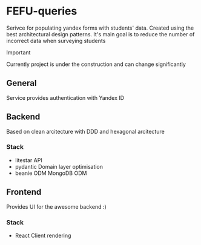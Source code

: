 # FEFU-queries
Serivce for populating yandex forms with students' data. Created using the best architectural design patterns.
It's main goal is to reduce the number of incorrect data when surveying students
> [!IMPORTANT]  
> Currently project is under the construction and can change significantly
## General
Service provides authentication with Yandex ID

## Backend
Based on clean arcitecture with DDD and hexagonal arcitecture
### Stack
- litestar     API
- pydantic     Domain layer optimisation
- beanie ODM   MongoDB ODM

## Frontend
Provides UI for the awesome backend :)
### Stack
- React        Client rendering
